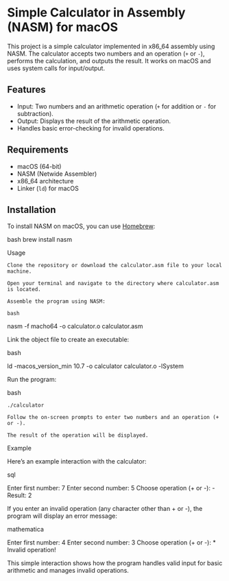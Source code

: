# Simple Calculator in Assembly (NASM) for macOS

This project is a simple calculator implemented in x86_64 assembly using NASM. The calculator accepts two numbers and an operation (`+` or `-`), performs the calculation, and outputs the result. It works on macOS and uses system calls for input/output.

## Features

- Input: Two numbers and an arithmetic operation (`+` for addition or `-` for subtraction).
- Output: Displays the result of the arithmetic operation.
- Handles basic error-checking for invalid operations.

## Requirements

- macOS (64-bit)
- NASM (Netwide Assembler)
- x86_64 architecture
- Linker (`ld`) for macOS

## Installation

To install NASM on macOS, you can use [Homebrew](https://brew.sh/):

bash
brew install nasm

Usage

    Clone the repository or download the calculator.asm file to your local machine.

    Open your terminal and navigate to the directory where calculator.asm is located.

    Assemble the program using NASM:

    bash

nasm -f macho64 -o calculator.o calculator.asm

Link the object file to create an executable:

bash

ld -macos_version_min 10.7 -o calculator calculator.o -lSystem

Run the program:

bash

    ./calculator

    Follow the on-screen prompts to enter two numbers and an operation (+ or -).

    The result of the operation will be displayed.

Example

Here’s an example interaction with the calculator:

sql

Enter first number: 7
Enter second number: 5
Choose operation (+ or -): -
Result: 2

If you enter an invalid operation (any character other than + or -), the program will display an error message:

mathematica

Enter first number: 4
Enter second number: 3
Choose operation (+ or -): *
Invalid operation!

This simple interaction shows how the program handles valid input for basic arithmetic and manages invalid operations.
